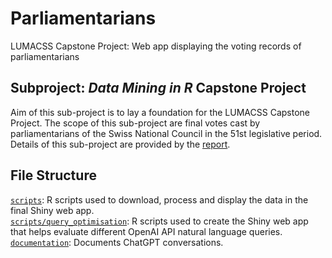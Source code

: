 # Parliamentarians
LUMACSS Capstone Project: Web app displaying the voting records of parliamentarians

## Subproject: *Data Mining in R* Capstone Project
Aim of this sub-project is to lay a foundation for the LUMACSS Capstone Project. The scope of this sub-project are final votes cast by parliamentarians of the Swiss National Council in the 51st legislative period. Details of this sub-project are provided by the [report](https://github.com/fabianaiolfi/Parliamentarians/tree/main/report).

## File Structure
[`scripts`](https://github.com/fabianaiolfi/Parliamentarians/tree/main/scripts): R scripts used to download, process and display the data in the final Shiny web app.  
[`scripts/query_optimisation`](https://github.com/fabianaiolfi/Parliamentarians/tree/main/scripts/query_optimisation): R scripts used to create the Shiny web app that helps evaluate different OpenAI API natural language queries.
[`documentation`](https://github.com/fabianaiolfi/Parliamentarians/tree/main/documentation): Documents ChatGPT conversations.